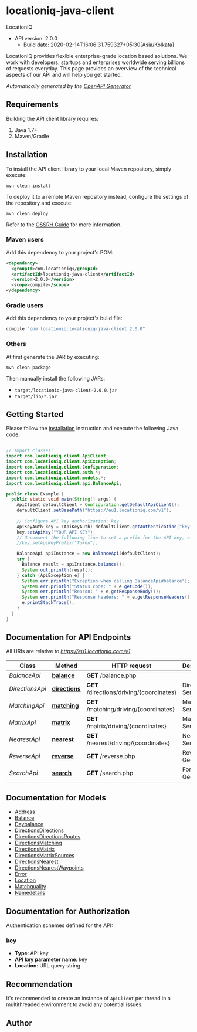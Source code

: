 # locationiq-java-client

LocationIQ
- API version: 2.0.0
  - Build date: 2020-02-14T16:06:31.759327+05:30[Asia/Kolkata]

LocationIQ provides flexible enterprise-grade location based solutions. We work with developers, startups and enterprises worldwide serving billions of requests everyday. This page provides an overview of the technical aspects of our API and will help you get started.


*Automatically generated by the [OpenAPI Generator](https://openapi-generator.tech)*


## Requirements

Building the API client library requires:
1. Java 1.7+
2. Maven/Gradle

## Installation

To install the API client library to your local Maven repository, simply execute:

```shell
mvn clean install
```

To deploy it to a remote Maven repository instead, configure the settings of the repository and execute:

```shell
mvn clean deploy
```

Refer to the [OSSRH Guide](http://central.sonatype.org/pages/ossrh-guide.html) for more information.

### Maven users

Add this dependency to your project's POM:

```xml
<dependency>
  <groupId>com.locationiq</groupId>
  <artifactId>locationiq-java-client</artifactId>
  <version>2.0.0</version>
  <scope>compile</scope>
</dependency>
```

### Gradle users

Add this dependency to your project's build file:

```groovy
compile "com.locationiq:locationiq-java-client:2.0.0"
```

### Others

At first generate the JAR by executing:

```shell
mvn clean package
```

Then manually install the following JARs:

* `target/locationiq-java-client-2.0.0.jar`
* `target/lib/*.jar`

## Getting Started

Please follow the [installation](#installation) instruction and execute the following Java code:

```java

// Import classes:
import com.locationiq.client.ApiClient;
import com.locationiq.client.ApiException;
import com.locationiq.client.Configuration;
import com.locationiq.client.auth.*;
import com.locationiq.client.models.*;
import com.locationiq.client.api.BalanceApi;

public class Example {
  public static void main(String[] args) {
    ApiClient defaultClient = Configuration.getDefaultApiClient();
    defaultClient.setBasePath("https://eu1.locationiq.com/v1");
    
    // Configure API key authorization: key
    ApiKeyAuth key = (ApiKeyAuth) defaultClient.getAuthentication("key");
    key.setApiKey("YOUR API KEY");
    // Uncomment the following line to set a prefix for the API key, e.g. "Token" (defaults to null)
    //key.setApiKeyPrefix("Token");

    BalanceApi apiInstance = new BalanceApi(defaultClient);
    try {
      Balance result = apiInstance.balance();
      System.out.println(result);
    } catch (ApiException e) {
      System.err.println("Exception when calling BalanceApi#balance");
      System.err.println("Status code: " + e.getCode());
      System.err.println("Reason: " + e.getResponseBody());
      System.err.println("Response headers: " + e.getResponseHeaders());
      e.printStackTrace();
    }
  }
}

```

## Documentation for API Endpoints

All URIs are relative to *https://eu1.locationiq.com/v1*

Class | Method | HTTP request | Description
------------ | ------------- | ------------- | -------------
*BalanceApi* | [**balance**](docs/BalanceApi.md#balance) | **GET** /balance.php | 
*DirectionsApi* | [**directions**](docs/DirectionsApi.md#directions) | **GET** /directions/driving/{coordinates} | Directions Service
*MatchingApi* | [**matching**](docs/MatchingApi.md#matching) | **GET** /matching/driving/{coordinates} | Matching Service
*MatrixApi* | [**matrix**](docs/MatrixApi.md#matrix) | **GET** /matrix/driving/{coordinates} | Matrix Service
*NearestApi* | [**nearest**](docs/NearestApi.md#nearest) | **GET** /nearest/driving/{coordinates} | Nearest Service
*ReverseApi* | [**reverse**](docs/ReverseApi.md#reverse) | **GET** /reverse.php | Reverse Geocoding
*SearchApi* | [**search**](docs/SearchApi.md#search) | **GET** /search.php | Forward Geocoding


## Documentation for Models

 - [Address](docs/Address.md)
 - [Balance](docs/Balance.md)
 - [Daybalance](docs/Daybalance.md)
 - [DirectionsDirections](docs/DirectionsDirections.md)
 - [DirectionsDirectionsRoutes](docs/DirectionsDirectionsRoutes.md)
 - [DirectionsMatching](docs/DirectionsMatching.md)
 - [DirectionsMatrix](docs/DirectionsMatrix.md)
 - [DirectionsMatrixSources](docs/DirectionsMatrixSources.md)
 - [DirectionsNearest](docs/DirectionsNearest.md)
 - [DirectionsNearestWaypoints](docs/DirectionsNearestWaypoints.md)
 - [Error](docs/Error.md)
 - [Location](docs/Location.md)
 - [Matchquality](docs/Matchquality.md)
 - [Namedetails](docs/Namedetails.md)


## Documentation for Authorization

Authentication schemes defined for the API:
### key

- **Type**: API key
- **API key parameter name**: key
- **Location**: URL query string


## Recommendation

It's recommended to create an instance of `ApiClient` per thread in a multithreaded environment to avoid any potential issues.

## Author



